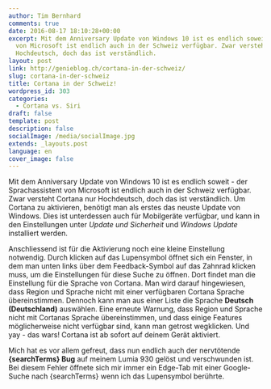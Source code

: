 ```yaml
---
author: Tim Bernhard
comments: true
date: 2016-08-17 18:10:28+00:00
excerpt: Mit dem Anniversary Update von Windows 10 ist es endlich soweit - der Sprachassistent
  von Microsoft ist endlich auch in der Schweiz verfügbar. Zwar versteht Cortana nur
  Hochdeutsch, doch das ist verständlich.
layout: post
link: http://genieblog.ch/cortana-in-der-schweiz/
slug: cortana-in-der-schweiz
title: Cortana in der Schweiz!
wordpress_id: 303
categories:
  - Cortana vs. Siri
draft: false
template: post
description: false
socialImage: /media/socialImage.jpg
extends: _layouts.post
language: en
cover_image: false
---
```


Mit dem Anniversary Update von Windows 10 ist es endlich soweit - der Sprachassistent von Microsoft ist endlich auch in der Schweiz verfügbar. Zwar versteht Cortana nur Hochdeutsch, doch das ist verständlich. Um Cortana zu aktivieren, benötigt man als erstes das neuste Update von Windows. Dies ist unterdessen auch für Mobilgeräte verfügbar, und kann in den Einstellungen unter _Update und Sicherheit_ und _Windows Update_ installiert werden. 

Anschliessend ist für die Aktivierung noch eine kleine Einstellung notwendig. Durch klicken auf das Lupensymbol öffnet sich ein Fenster, in dem man unten links über dem Feedback-Symbol auf das Zahnrad klicken muss, um die Einstellungen für diese Suche zu öffnen. Dort findet man die Einstellung für die Sprache von Cortana. Man wird darauf hingewiesen, dass Region und Sprache nicht mit einer verfügbaren Cortana Sprache übereinstimmen. Dennoch kann man aus einer Liste die Sprache **Deutsch (Deutschland)** auswählen. Eine erneute Warnung, dass Region und Sprache nicht mit Cortanas Sprache übereinstimmen, und dass einige Features möglicherweise nicht verfügbar sind, kann man getrost wegklicken. Und yay - das wars! Cortana ist ab sofort auf deinem Gerät aktiviert.

Mich hat es vor allem gefreut, dass nun endlich auch der nervtötende **{searchTerms} Bug** auf meinem Lumia 930 gelöst und verschwunden ist. Bei diesem Fehler öffnete sich mir immer ein Edge-Tab mit einer Google-Suche nach {searchTerms} wenn ich das Lupensymbol berührte.
